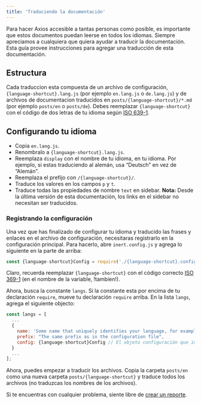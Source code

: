 ```yaml
---
title: 'Traduciendo la documentación'
---
```


Para hacer Axios accesible a tantas personas como posible, es importante que estos documentos puedan leerse en todos los idiomas. Siempre apreciamos a cualquiera que quiera ayudar a traducir la documentación. Esta guía provee instrucciones para agregar una traducción de esta documentación.

## Estructura

Cada traduccion esta compuesta de un archivo de configuración, `{language-shortcut}.lang.js` (por ejemplo `en.lang.js` o `de.lang.js`) y de archivos de documentacion traducidos en `posts/{language-shortcut}/*.md` (por ejemplo `posts/en` o `posts/de`). Debes reemplazar `{language-shortcut}` con el código de dos letras de tu idioma según [ISO 639-1](https://en.wikipedia.org/wiki/ISO_639-1).

## Configurando tu idioma

 - Copia `en.lang.js`.
 - Renombralo a `{language-shortcut}.lang.js`.
 - Reemplaza `display` con el nombre de tu idioma, en tu idioma. Por ejemplo, si estas traduciendo al alemán, usa “Deutsch” en vez de “Alemán”.
 - Reemplaza el prefijo con `/{language-shortcut}/`.
 - Traduce los valores en los campos `p` y `t`.
 - Traduce todas las propiedades de nombre `text` en sidebar. **Nota:** Desde la última versión de esta documentación, los links en el sidebar no necesitan ser traducidos.

### Registrando la configuración

Una vez que has finalizado de configurar tu idioma y traducido las frases y enlaces en el archivo de configuración, necesitaras registrarlo en la configuración principal. Para hacerlo, abre `inert.config.js` y agrega lo siguiente en la parte de arriba:

```js
const {language-shortcut}Config = require('./{language-shortcut}.config.js');
```

Claro, recuerda reemplazar `{language-shortcut}` con el código correcto [ISO 369-1](https://en.wikipedia.org/wiki/ISO_639-1) (en el nombre de la variable, !tambien!).

Ahora, busca la constante `langs`. Si la constante esta por encima de tu declaración `require`, mueve tu declaración `require` arriba. En la lista `langs`, agrega el siguiente objecto:

```js
const langs = [
  ...
  {
    name: 'Some name that uniquely identifies your language, for example "English" or "German"',
    prefix: "The same prefix as in the configuration file",
    config: {language-shortcut}Config // El objeto configuración que importaste anteriormente
  }
  ...
];
```

Ahora, puedes empezar a traducir los archivos. Copia la carpeta `posts/en` como una nueva carpeta `posts/{language-shortcut}` y traduce todos los archivos (no traduzcas los nombres de los archivos).

Si te encuentras con cualquier problema, siente libre de [crear un reporte](https://github.com/axios/axios-docs/issues/new/choose).